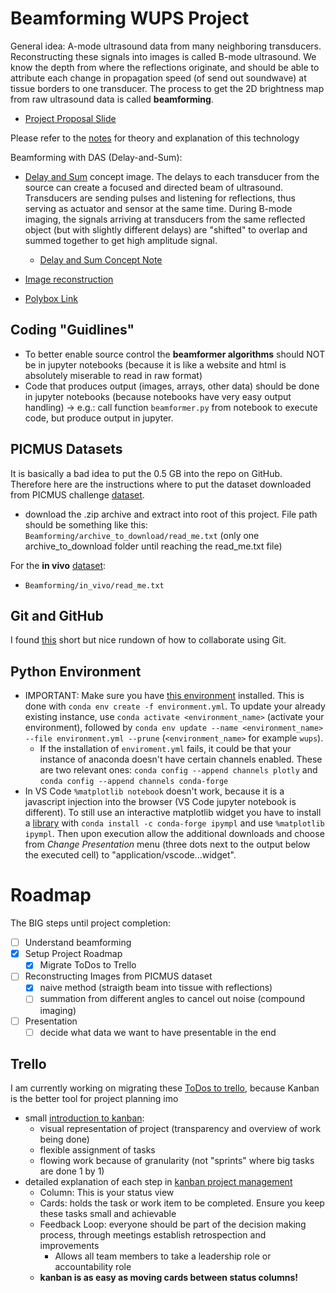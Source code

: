 # Beamforming WUPS Project
General idea: A-mode ultrasound data from many neighboring transducers. Reconstructing these signals into images is called B-mode ultrasound. We know the depth from where the reflections originate, and should be able to attribute each change in propagation speed (of send out soundwave) at tissue borders to one transducer. The process to get the 2D brightness map from raw ultrasound data is called **beamforming**. 

- [Project Proposal Slide](<media/wups project proposal.png>)

Please refer to the [notes](notes/mindmap.md) for theory and explanation of this technology

Beamforming with DAS (Delay-and-Sum):
- [Delay and Sum](juypter/images/ex6_beamforming_das.drawio.png) concept image. The delays to each transducer from the source can create a focused and directed beam of ultrasound. Transducers are sending pulses and listening for reflections, thus serving as actuator and sensor at the same time. During B-mode imaging, the signals arriving at transducers from the same reflected object (but with slightly different delays) are "shifted" to overlap and summed together to get high amplitude signal.
    - [Delay and Sum Concept Note](notes/beamforming_DAS.md)

- [Image reconstruction](media/image_reconstruction.png)

- [Polybox Link](https://polybox.ethz.ch/index.php/apps/files/?dir=/WUPS%20Project&fileid=3513953695)

## Coding "Guidlines"

- To better enable source control the **beamformer algorithms** should NOT be in jupyter notebooks (because it is like a website and html is absolutely miserable to read in raw format)
- Code that produces output (images, arrays, other data) should be done in jupyter notebooks (because notebooks have very easy output handling) -> e.g.: call function `beamformer.py` from notebook to execute code, but produce output in jupyter. 

## PICMUS Datasets

It is basically a bad idea to put the 0.5 GB into the repo on GitHub. Therefore here are the instructions where to put the dataset downloaded from PICMUS challenge [dataset](https://www.creatis.insa-lyon.fr/Challenge/IEEE_IUS_2016/download). 
- download the .zip archive and extract into root of this project. File path should be something like this: `Beamforming/archive_to_download/read_me.txt` (only one archive_to_download folder until reaching the read_me.txt file)

For the **in vivo** [dataset](https://www.creatis.insa-lyon.fr/Challenge/IEEE_IUS_2016/download):
- `Beamforming/in_vivo/read_me.txt`

## Git and GitHub

I found [this](https://medium.com/@jonathanmines/the-ultimate-github-collaboration-guide-df816e98fb67#:~:text=How%20to%20Collaborate%20on%20GitHub%201%20%20Step,Repeat.%20And%20that%E2%80%99s%20pretty%20much%20it%21%20See%20More.) short but nice rundown of how to collaborate using Git. 

## Python Environment
- IMPORTANT: Make sure you have [this environment](environment.yml) installed. This is done with `conda env create -f environment.yml`. To update your already existing instance, use `conda activate <environment_name>` (activate your environment), followed by `conda env update --name <environment_name> --file environment.yml --prune` (`<environment_name>` for example `wups`). 
    - If the installation of `enviroment.yml` fails, it could be that your instance of anaconda doesn't have certain channels enabled. These are two relevant ones: `conda config --append channels plotly` and `conda config --append channels conda-forge`
- In VS Code `%matplotlib notebook` doesn't work, because it is a javascript injection into the browser (VS Code jupyter notebook is different). To still use an interactive matplotlib widget you have to install a [library](https://matplotlib.org/ipympl/) with `conda install -c conda-forge ipympl` and use `%matplotlib ipympl`. Then upon execution allow the additional downloads and choose from *Change Presentation* menu (three dots next to the output below the executed cell) to "application/vscode...widget".

# Roadmap

The BIG steps until project completion:

- [ ] Understand beamforming
- [x] Setup Project Roadmap
    - [x] Migrate ToDos to Trello
- [ ] Reconstructing Images from PICMUS dataset
    - [x] naive method (straigth beam into tissue with reflections)
    - [ ] summation from different angles to cancel out noise (compound imaging)
- [ ] Presentation
    - [ ] decide what data we want to have presentable in the end

## Trello

I am currently working on migrating these [ToDos to trello](https://trello.com/b/LNgm3pRo), because Kanban is the better tool for project planning imo
- small [introduction to kanban](https://www.atlassian.com/agile/kanban):
    - visual representation of project (transparency and overview of work being done)
    - flexible assignment of tasks
    - flowing work because of granularity (not "sprints" where big tasks are done 1 by 1)
- detailed explanation of each step in [kanban project management](https://thedigitalprojectmanager.com/projects/pm-methodology/how-to-use-kanban-project-management/)
    - Column: This is your status view
    - Cards: holds the task or work item to be completed. Ensure you keep these tasks small and achievable
    - Feedback Loop: everyone should be part of the decision making process, through meetings establish retrospection and improvements
        -  Allows all team members to take a leadership role or accountability role
    - **kanban is as easy as moving cards between status columns!**